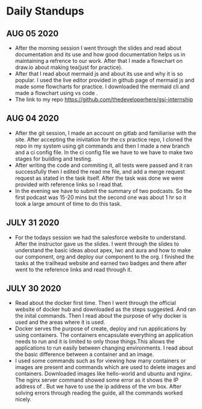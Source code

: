 # Daily Standups

## AUG 05 2020

- After the morning session I went through the slides and read about documentation and its use and how good documentation helps us in maintaining a refrence to our work. After that I made a flowchart on draw.io about making tea(just for practice).
- After that I read about mermaid js and about its use and why it is so popular. I used the live editor provided in github page of mermaid js and made some flowcharts for practice. I downloaded the mermaid cli and made a flowchart using vs code .
- The link to my repo https://github.com/thedeveloperhere/gsi-internship

## AUG 04 2020

- After the git session, I made an account on gitlab and familiarise with the site. After accepting the inivitation for the cs practice repo, I cloned the repo in my system using git commands and then I made a new branch and a ci config file. In the ci config file we have to we have to make two stages for building and testing.
- After writing the code and commiting it, all tests were passed and it ran successfully then I edited the read me file, and add a merge request request as stated in the task itself. After the task was done we were provided with reference links so I read that.
- In the evening we have to submit the summary of two podcasts. So the first podcast was 15-20 mins but the second one was about 1 hr so it took a large amount of time to do this task.

## JULY 31 2020

- For the todays session we had the salesforce website to understand. After the instructor gave us the slides. I went through the slides to understand the basic ideas about apex, lwc and aura and how to make our component, org and deploy our component to the org. I finished the tasks at the trailhead website and earned two badges and there after went to the reference links and read through it.

## JULY 30 2020

- Read about the docker first time. Then I went through the official website of docker hub and downloaded as the steps suggested. And ran the inital commands. Then I read about the purpose of why docker is used and the areas where it is used.
- Docker serves the purpose of create, deploy and run applications by using containers. The containers encapsulate everything an application needs to run and it is limited to only those things.This allows the applications to run easily between changing environments. I read about the basic difference between a container and an image.
- I used some commands such as for viewing how many containers or images are present and commands which are used to delete images and containers. Downloaded images like hello-world and ubuntu and nginx. The nginx server command showed some error as it shows the IP address of . But we have to use the ip address of the vm box. After solving errors through reading the guide, all the commands worked nicely.
